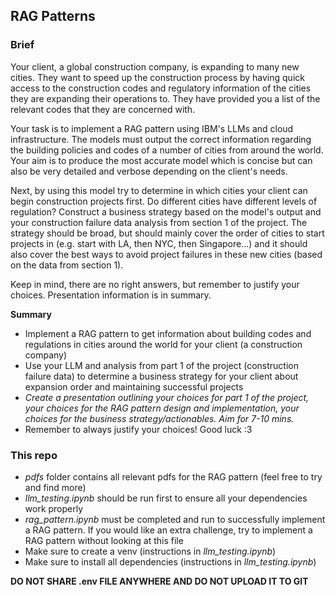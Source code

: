 ## RAG Patterns

### Brief

Your client, a global construction company, is expanding to many new cities. They want to speed up the construction process by having quick access to the construction codes and regulatory information of the cities they are expanding their operations to. They have provided you a list of the relevant codes that they are concerned with.

Your task is to implement a RAG pattern using IBM's LLMs and cloud infrastructure. The models must output the correct information regarding the building policies and codes of a number of cities from around the world. Your aim is to produce the most accurate model which is concise but can also be very detailed and verbose depending on the client's needs.

Next, by using this model try to determine in which cities your client can begin construction projects first. Do different cities have different levels of regulation? Construct a business strategy based on the model's output and your construction failure data analysis from section 1 of the project. The strategy should be broad, but should mainly cover the order of cities to start projects in (e.g. start with LA, then NYC, then Singapore...) and it should also cover the best ways to avoid project failures in these new cities (based on the data from section 1).

Keep in mind, there are no right answers, but remember to justify your choices. Presentation information is in summary.

**Summary**

- Implement a RAG pattern to get information about building codes and regulations in cities around the world for your client (a construction company)
- Use your LLM and analysis from part 1 of the project (construction failure data) to determine a business strategy for your client about expansion order and maintaining successful projects
- _Create a presentation outlining your choices for part 1 of the project, your choices for the RAG pattern design and implementation, your choices for the business strategy/actionables. Aim for 7-10 mins._
- Remember to always justify your choices! Good luck :3

### This repo

- _pdfs_ folder contains all relevant pdfs for the RAG pattern (feel free to try and find more)
- _llm_testing.ipynb_ should be run first to ensure all your dependencies work properly
- _rag_pattern.ipynb_ must be completed and run to successfully implement a RAG pattern. If you would like an extra challenge, try to implement a RAG pattern without looking at this file
- Make sure to create a venv (instructions in _llm_testing.ipynb_)
- Make sure to install all dependencies (instructions in _llm_testing.ipynb_)

**DO NOT SHARE .env FILE ANYWHERE AND DO NOT UPLOAD IT TO GIT**
